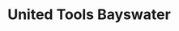 ---
title: "United Tools Bayswater"
url: /bayswater-north/united-tools-bayswater/
shop: hardware
---